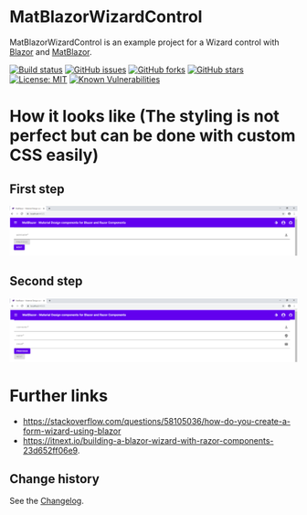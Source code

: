 MatBlazorWizardControl
====================================

MatBlazorWizardControl is an example project for a Wizard control with [Blazor](https://dotnet.microsoft.com/apps/aspnet/web-apps/blazor) and [MatBlazor](https://www.matblazor.com/).

[![Build status](https://ci.appveyor.com/api/projects/status/w3e05mcl5g5b62ng?svg=true)](https://ci.appveyor.com/project/SeppPenner/matblazorwizardcontrol)
[![GitHub issues](https://img.shields.io/github/issues/SeppPenner/MatBlazorWizardControl.svg)](https://github.com/SeppPenner/MatBlazorWizardControl/issues)
[![GitHub forks](https://img.shields.io/github/forks/SeppPenner/MatBlazorWizardControl.svg)](https://github.com/SeppPenner/MatBlazorWizardControl/network)
[![GitHub stars](https://img.shields.io/github/stars/SeppPenner/MatBlazorWizardControl.svg)](https://github.com/SeppPenner/MatBlazorWizardControl/stargazers)
[![License: MIT](https://img.shields.io/badge/License-MIT-blue.svg)](https://raw.githubusercontent.com/SeppPenner/MatBlazorWizardControl/master/License.txt)
[![Known Vulnerabilities](https://snyk.io/test/github/SeppPenner/MatBlazorWizardControl/badge.svg)](https://snyk.io/test/github/SeppPenner/MatBlazorWizardControl)

# How it looks like (The styling is not perfect but can be done with custom CSS easily)

## First step
![First step](https://github.com/SeppPenner/MatBlazorWizardControl/blob/master/Step1.PNG "First step")

## Second step
![Second step](https://github.com/SeppPenner/MatBlazorWizardControl/blob/master/Step2.PNG "Second step")

# Further links
* https://stackoverflow.com/questions/58105036/how-do-you-create-a-form-wizard-using-blazor
* https://itnext.io/building-a-blazor-wizard-with-razor-components-23d652ff06e9.


Change history
--------------

See the [Changelog](https://github.com/SeppPenner/MatBlazorWizardControl/blob/master/Changelog.md).